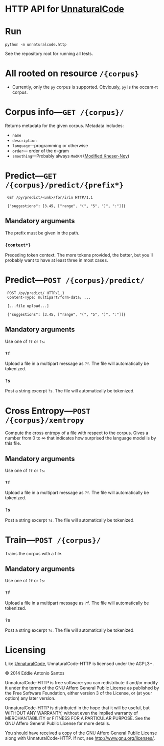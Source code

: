 # HTTP API for [UnnaturalCode][]

# Run

    python -m unnaturalcode.http

See the repository root for running all tests. 

# All rooted on resource `/{corpus}`

 * Currently, only the `py` corpus is supported. Obviously, `py` is the
   occam-π corpus.


# Corpus info—`GET /{corpus}/`

Returns metadata for the given corpus. Metadata includes:

 * `name`
 * `description`
 * `language`—programming or otherwise
 * `order`— order of the *n*-gram
 * `smoothing`—Probably always `ModKN` ([Modified Kneser-Ney][ModKN])

[ModKN]: http://en.wikipedia.org/wiki/N-gram#Smoothing_techniques


# Predict—`GET /{corpus}/predict/{prefix*}`

     GET /py/predict/<unk>/for/i/in HTTP/1.1

     {"suggestions": [3.45, ["range", "(", "5", ")", ":"]]}

## Mandatory arguments

The prefix must be given in the path.

### `{context*}`

Preceding token context. The more tokens provided, the better, but
you'll probably want to have at least three in most cases.



# Predict—`POST /{corpus}/predict/`

     POST /py/predict/ HTTP/1.1
     Content-Type: multipart/form-data; ...

     [...file upload...]

     {"suggestions": [3.45, ["range", "(", "5", ")", ":"]]}

## Mandatory arguments

Use one of `?f` or `?s`:

### `?f`

Upload a file in a multipart message as `?f`. The file will
automatically be tokenized.

### `?s`

Post a string excerpt `?s`. The file will automatically be tokenized.



# Cross Entropy—`POST /{corpus}/xentropy`

Compute the cross entropy of a file with respect to the corpus. Gives
a number from 0 to ∞ that indicates how surprised the language model is
by this file.

## Mandatory arguments

Use one of `?f` or `?s`:

### `?f`

Upload a file in a multipart message as `?f`. The file will
automatically be tokenized.

### `?s`

Post a string excerpt `?s`. The file will automatically be tokenized.



# Train—`POST /{corpus}/`

Trains the corpus with a file. 

## Mandatory arguments

Use one of `?f` or `?s`:

### `?f`

Upload a file in a multipart message as `?f`. The file will
automatically be tokenized.

### `?s`

Post a string excerpt `?s`. The file will automatically be tokenized.



# Licensing

Like [UnnaturalCode][], UnnaturalCode-HTTP is licensed under the AGPL3+.

© 2014 Eddie Antonio Santos

UnnaturalCode-HTTP is free software: you can redistribute it and/or
modify it under the terms of the GNU Affero General Public License as
published by the Free Software Foundation, either version 3 of the
License, or (at your option) any later version.

UnnaturalCode-HTTP is distributed in the hope that it will be useful,
but WITHOUT ANY WARRANTY; without even the implied warranty of
MERCHANTABILITY or FITNESS FOR A PARTICULAR PURPOSE. See the GNU Affero
General Public License for more details.

You should have received a copy of the GNU Affero General Public License
along with UnnaturalCode-HTTP. If not, see http://www.gnu.org/licenses/.

[UnnaturalCode]: https://github.com/orezpraw/unnaturalcode
